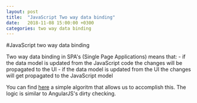 ```yaml
---
layout: post
title:  "JavaScript Two way data binding"
date:   2018-11-08 15:00:00 +0300
categories: two way data binding
---
```


#JavaScript two way data binding

Two way data binding in SPA's (Single Page Applications) means that:
    - if the data model is updated from the JavaScript code the changes will be propagated to the UI
    - if the data model is updated from the UI the changes will get propagated to the JavaScript model

You can find [here](https://github.com/xdanradu/SourceCode/tree/master/data-binding) a simple algoritm that allows us to accomplish this. The logic is similar to AngularJS's dirty checking.



```js

```
